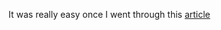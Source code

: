 
It was really easy once I went through this 
<a href="https://github.com/amfoss/star-me">article</a>
